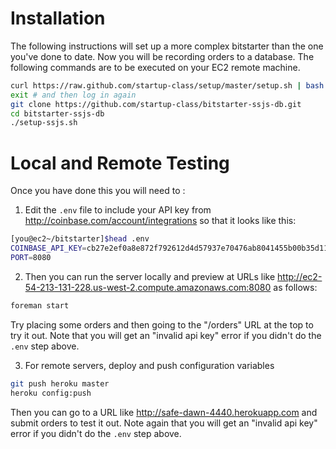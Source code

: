 Installation
============
The following instructions will set up a more complex bitstarter than the
one you've done to date. Now you will be recording orders to a database.
The following commands are to be executed on your EC2 remote machine.

```sh
curl https://raw.github.com/startup-class/setup/master/setup.sh | bash
exit # and then log in again
git clone https://github.com/startup-class/bitstarter-ssjs-db.git
cd bitstarter-ssjs-db
./setup-ssjs.sh
```

Local and Remote Testing
========================
Once you have done this you will need to :
 
1. Edit the `.env` file to include your API key from
http://coinbase.com/account/integrations so that it looks like this:

```bash
[you@ec2~/bitstarter]$head .env
COINBASE_API_KEY=cb27e2ef0a8e872f792612d4d57937e70476ab8041455b00b35d1196cf80f50d
PORT=8080
```

2. Then you can run the server locally and preview at URLs like http://ec2-54-213-131-228.us-west-2.compute.amazonaws.com:8080 as follows:

```sh
foreman start
``` 

Try placing some orders and then going to the "/orders" URL at the top to
try it out. Note that you will get an "invalid api key" error if you didn't
do the `.env` step above.


3. For remote servers, deploy and push configuration variables

```sh
git push heroku master
heroku config:push
```

Then you can go to a URL like http://safe-dawn-4440.herokuapp.com and submit
orders to test it out. Note again that you will get an "invalid api key"
error if you didn't do the `.env` step above.
